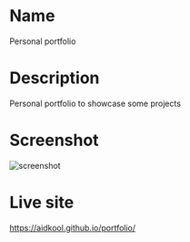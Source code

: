 # Name

Personal portfolio

# Description

Personal portfolio to showcase some projects

# Screenshot

![screenshot](https://user-images.githubusercontent.com/73796715/139531178-8205ccc2-8acf-42de-93dc-c2941a34e992.png)

# Live site

https://aidkool.github.io/portfolio/
